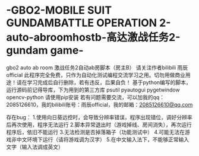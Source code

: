 # -GBO2-MOBILE SUIT GUNDAMBATTLE OPERATION 2-auto-abroomhostb-高达激战任务2-gundam game-
gbo2 auto ab room 激战任务2自动ab房脚本（房主B）
请关注作者bilibili 雨辰official
此程序完全免费，只作为自动化测试编程交流学习之用。切勿用做商业用途！请在学习完成后自行删除，若有违反，后果自负！
基于python编写的脚本，运行源码前记得导库，下为用到的第三方库
psutil pyautogui pygetwindow opencv-python
请使用pip安装
若有问题需要交流，可以加我的qq：2085126610，我的bilibili账号：雨辰official，我的邮箱：2085126610@qq.com

存在bug：
1.使用向日葵远控时，会导致分辨率错误，程序出现错位，调好分辨率后再次使用，程序无法运行
2.脚本异常退出时（游戏掉线、房间消失），再次运行程序后，依旧不能运行
3.无法检测是否掉落箱子（功能测试中）
4.可能无法在游戏非中文环境下运行（请将游戏调为汉字）
5.在中文输入法下，不能够正常输入文字（输入法调成英文）
